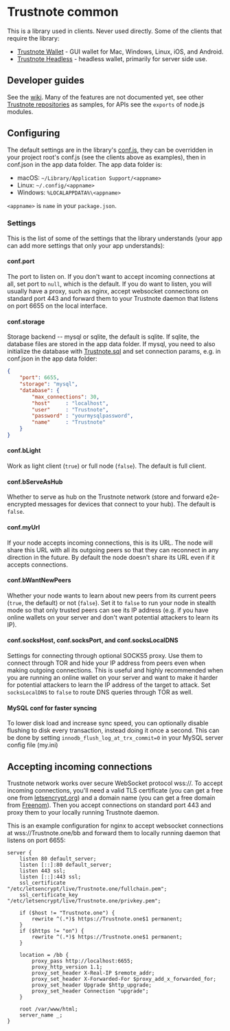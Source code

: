 # Trustnote common

This is a library used in [](https://Trustnote.org) clients.  Never used directly.  Some of the clients that require the library:

* [Trustnote Wallet](../../../trustnote-wallet) - GUI wallet for Mac, Windows, Linux, iOS, and Android.
* [Trustnote Headless](../../../headless) - headless wallet, primarily for server side use.

## Developer guides

See the [wiki](https://github.com/Trustnote/Trustnotecore/wiki/Trustnote-Developer-Guides).  Many of the features are not documented yet, see other [Trustnote repositories](https://github.com/Trustnote) as samples, for APIs see the `exports` of node.js modules.

## Configuring

The default settings are in the library's [conf.js](conf.js), they can be overridden in your project root's conf.js (see the clients above as examples), then in conf.json in the app data folder.  The app data folder is:

* macOS: `~/Library/Application Support/<appname>`
* Linux: `~/.config/<appname>`
* Windows: `%LOCALAPPDATA%\<appname>`

`<appname>` is `name` in your `package.json`.

### Settings

This is the list of some of the settings that the library understands (your app can add more settings that only your app understands):

#### conf.port

The port to listen on.  If you don't want to accept incoming connections at all, set port to `null`, which is the default.  If you do want to listen, you will usually have a proxy, such as nginx, accept websocket connections on standard port 443 and forward them to your Trustnote daemon that listens on port 6655 on the local interface.

#### conf.storage

Storage backend -- mysql or sqlite, the default is sqlite.  If sqlite, the database files are stored in the app data folder.  If mysql, you need to also initialize the database with [Trustnote.sql](Trustnote.sql) and set connection params, e.g. in conf.json in the app data folder:

```json
{
	"port": 6655,
	"storage": "mysql",
	"database": {
		"max_connections": 30,
		"host"     : "localhost",
		"user"     : "Trustnote",
		"password" : "yourmysqlpassword",
		"name"     : "Trustnote"
	}
}
```
#### conf.bLight

Work as light client (`true`) or full node (`false`).  The default is full client.

#### conf.bServeAsHub

Whether to serve as hub on the Trustnote network (store and forward e2e-encrypted messages for devices that connect to your hub).  The default is `false`.

#### conf.myUrl

If your node accepts incoming connections, this is its URL.  The node will share this URL with all its outgoing peers so that they can reconnect in any direction in the future.  By default the node doesn't share its URL even if it accepts connections.

#### conf.bWantNewPeers

Whether your node wants to learn about new peers from its current peers (`true`, the default) or not (`false`).  Set it to `false` to run your node in stealth mode so that only trusted peers can see its IP address (e.g. if you have online wallets on your server and don't want potential attackers to learn its IP).

#### conf.socksHost, conf.socksPort, and conf.socksLocalDNS

Settings for connecting through optional SOCKS5 proxy.  Use them to connect through TOR and hide your IP address from peers even when making outgoing connections.  This is useful and highly recommended when you are running an online wallet on your server and want to make it harder for potential attackers to learn the IP address of the target to attack.  Set `socksLocalDNS` to `false` to route DNS queries through TOR as well.

#### MySQL conf for faster syncing

To lower disk load and increase sync speed, you can optionally disable flushing to disk every transaction, instead doing it once a second. This can be done by setting `innodb_flush_log_at_trx_commit=0` in your MySQL server config file (my.ini)

## Accepting incoming connections

Trustnote network works over secure WebSocket protocol wss://.  To accept incoming connections, you'll need a valid TLS certificate (you can get a free one from [letsencrypt.org](https://letsencrypt.org)) and a domain name (you can get a free domain from [Freenom](http://www.freenom.com/)).  Then you accept connections on standard port 443 and proxy them to your locally running Trustnote daemon.

This is an example configuration for nginx to accept websocket connections at wss://Trustnote.one/bb and forward them to locally running daemon that listens on port 6655:

```nginx
server {
	listen 80 default_server;
	listen [::]:80 default_server;
	listen 443 ssl;
	listen [::]:443 ssl;
	ssl_certificate "/etc/letsencrypt/live/Trustnote.one/fullchain.pem";
	ssl_certificate_key "/etc/letsencrypt/live/Trustnote.one/privkey.pem";

	if ($host != "Trustnote.one") {
		rewrite ^(.*)$ https://Trustnote.one$1 permanent;
	}
	if ($https != "on") {
		rewrite ^(.*)$ https://Trustnote.one$1 permanent;
	}

	location = /bb {
		proxy_pass http://localhost:6655;
		proxy_http_version 1.1;
		proxy_set_header X-Real-IP $remote_addr;
		proxy_set_header X-Forwarded-For $proxy_add_x_forwarded_for;
		proxy_set_header Upgrade $http_upgrade;
		proxy_set_header Connection "upgrade";
	}

	root /var/www/html;
	server_name _;
}
```
